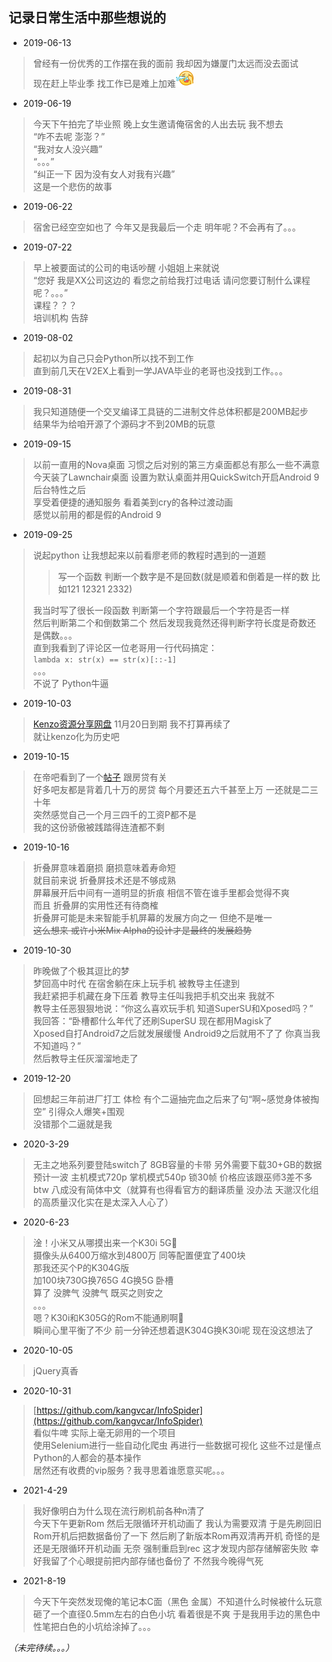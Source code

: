 ## 记录日常生活中那些想说的

- 2019-06-13 
> 曾经有一份优秀的工作摆在我的面前 我却因为嫌厦门太远而没去面试<br>
现在赶上毕业季 找工作已是难上加难![](/images/qq_lb.gif)

- 2019-06-19
> 今天下午拍完了毕业照 晚上女生邀请俺宿舍的人出去玩 我不想去<br>
“咋不去呢 澎澎？”<br>
“我对女人没兴趣”<br>
“。。。”<br>
“纠正一下 因为没有女人对我有兴趣”<br>
这是一个悲伤的故事

- 2019-06-22
> 宿舍已经空空如也了 今年又是我最后一个走 明年呢？不会再有了。。。

- 2019-07-22
> 早上被要面试的公司的电话吵醒 小姐姐上来就说<br>
“您好 我是XX公司这边的 看您之前给我打过电话 请问您要订制什么课程呢？。。。”<br>
课程？？？<br>
培训机构 告辞

- 2019-08-02
> 起初以为自己只会Python所以找不到工作<br>
直到前几天在V2EX上看到一学JAVA毕业的老哥也没找到工作。。。

- 2019-08-31
> 我只知道随便一个交叉编译工具链的二进制文件总体积都是200MB起步<br>
结果华为给咱开源了个源码才不到20MB的玩意

- 2019-09-15
> 以前一直用的Nova桌面 习惯之后对别的第三方桌面都总有那么一些不满意<br>
今天装了Lawnchair桌面 设置为默认桌面并用QuickSwitch开启Android 9后台特性之后<br>
享受着便捷的通知服务 看着美到cry的各种过渡动画<br>
感觉以前用的都是假的Android 9

- 2019-09-25
> 说起python 让我想起来以前看廖老师的教程时遇到的一道题
>> 写一个函数 判断一个数字是不是回数(就是顺着和倒着是一样的数 比如121 12321 2332)
>
> 我当时写了很长一段函数 判断第一个字符跟最后一个字符是否一样<br>
然后判断第二个和倒数第二个 然后发现我竟然还得判断字符长度是奇数还是偶数。。。<br>
直到我看到了评论区一位老哥用一行代码搞定：<br>
`lambda x: str(x) == str(x)[::-1]`<br>
。。。<br>
不说了 Python牛逼

- 2019-10-03
> [Kenzo资源分享网盘](http://kenzo.ys168.com) 11月20日到期 我不打算再续了<br>
就让kenzo化为历史吧

- 2019-10-15
> 在帝吧看到了一个<a href="https://tieba.baidu.com/p/6291380960" target="_blank">帖子</a> 跟房贷有关<br>
好多吧友都是背着几十万的房贷 每个月要还五六千甚至上万 一还就是二三十年<br>
突然感觉自己一个月三四千的工资P都不是<br>
我的这份骄傲被践踏得连渣都不剩

- 2019-10-16
> 折叠屏意味着磨损 磨损意味着寿命短<br>
就目前来说 折叠屏技术还是不够成熟<br>
屏幕展开后中间有一道明显的折痕 相信不管在谁手里都会觉得不爽<br>
而且 折叠屏的实用性还有待商榷<br>
折叠屏可能是未来智能手机屏幕的发展方向之一 但绝不是唯一<br>
<del>这么想来 或许小米Mix Alpha的设计才是最终的发展趋势</del>

- 2019-10-30
> 昨晚做了个极其逗比的梦<br>
梦回高中时代 在宿舍躺在床上玩手机 被教导主任逮到<br>
我赶紧把手机藏在身下压着 教导主任叫我把手机交出来 我就不<br>
教导主任恶狠狠地说：“你这么喜欢玩手机 知道SuperSU和Xposed吗？”<br>
我回答：“卧槽都什么年代了还刷SuperSU 现在都用Magisk了<br>
Xposed自打Android7之后就发展缓慢 Android9之后就用不了了 你真当我不知道吗？” <br>
然后教导主任灰溜溜地走了

- 2019-12-20
> 回想起三年前进厂打工 体检 有个二逼抽完血之后来了句“啊~感觉身体被掏空” 引得众人爆笑+围观</br>
没错那个二逼就是我

- 2020-3-29
> 无主之地系列要登陆switch了 8GB容量的卡带 另外需要下载30+GB的数据<br>
预计一波 主机模式720p 掌机模式540p 锁30帧 价格应该跟巫师3差不多<br>
btw 八成没有简体中文（就算有也得看官方的翻译质量 没办法 天邈汉化组的高质量汉化实在是太深入人心了）

- 2020-6-23
> 淦！小米又从哪摸出来一个K30i 5G👀<br>
摄像头从6400万缩水到4800万 同等配置便宜了400块<br>
那我还买个P的K304G版<br>
加100块730G换765G 4G换5G 卧槽<br>
算了 没脾气 没脾气 既买之则安之<br>
。。。<br>
嗯？K30i和K305G的Rom不能通刷啊👀<br>
瞬间心里平衡了不少 前一分钟还想着退K304G换K30i呢 现在没这想法了

- 2020-10-05
> jQuery真香

- 2020-10-31
> [https://github.com/kangvcar/InfoSpider](https://github.com/kangvcar/InfoSpider)<br>
看似牛啤 实际上毫无卵用的一个项目<br>
使用Selenium进行一些自动化爬虫 再进行一些数据可视化 这些不过是懂点Python的人都会的基本操作<br>
居然还有收费的vip服务？我寻思着谁愿意买呢。。。

- 2021-4-29
> 我好像明白为什么现在流行刷机前各种n清了<br>
今天下午更新Rom 然后无限循环开机动画了 我认为需要双清 于是先刷回旧Rom开机后把数据备份了一下 然后刷了新版本Rom再双清再开机 奇怪的是还是无限循环开机动画 无奈 强制重启到rec 这才发现内部存储解密失败 幸好我留了个心眼提前把内部存储也备份了 不然我今晚得气死

- 2021-8-19
> 今天下午突然发现俺的笔记本C面（黑色 金属）不知道什么时候被什么玩意砸了一个直径0.5mm左右的白色小坑 看着很是不爽 于是我用手边的黑色中性笔把白色的小坑给涂掉了。。。

*（未完待续。。。）*
